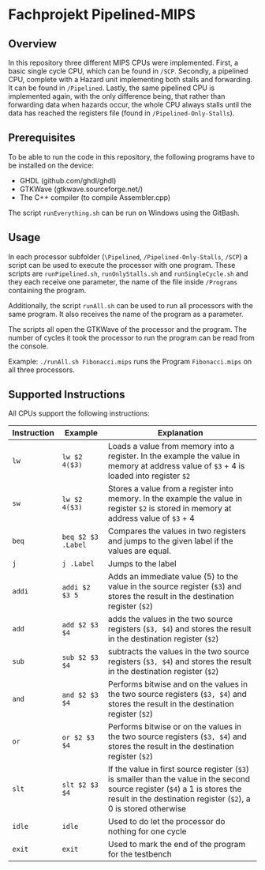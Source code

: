 # Fachprojekt Pipelined-MIPS

## Overview

In this repository three different MIPS CPUs were implemented. First, a basic single cycle CPU, which can be found in `/SCP`. Secondly, a pipelined CPU, complete with a Hazard unit implementing both stalls and forwarding. It can be found in `/Pipelined`. Lastly, the same pipelined CPU is implemented again, with the only difference being, that rather than forwarding data when hazards occur, the whole CPU always stalls until the data has reached the registers file (found in `/Pipelined-Only-Stalls`).

## Prerequisites

To be able to run the code in this repository, the following programs have to be installed on the device:

* GHDL (github.com/ghdl/ghdl)
* GTKWave (gtkwave.sourceforge.net/)
* The C++ compiler (to compile Assembler.cpp)

The script `runEverything.sh` can be run on Windows using the GitBash.

## Usage

In each processor subfolder (`\Pipelined`, `/Pipelined-Only-Stalls`, `/SCP`) a script can be used to execute the processor with one program. These scripts are `runPipelined.sh`, `runOnlyStalls.sh` and `runSingleCycle.sh` and they each receive one parameter, the name of the file inside `/Programs` containing the program.

Additionally, the script `runAll.sh` can be used to run all processors with the same program. It also receives the name of the program as a parameter.

The scripts all open the GTKWave of the processor and the program. The number of cycles it took the processor to run the program can be read from the console.

Example: `./runAll.sh Fibonacci.mips` runs the Program `Fibonacci.mips` on all three processors.

## Supported Instructions

All CPUs support the following instructions:

| Instruction | Example | Explanation |
| --- | --- | --- |
| `lw` | `lw $2 4($3)` | Loads a value from memory into a register. In the example the value in memory at address value of `$3` + 4 is loaded into register `$2` |
| `sw` | `lw $2 4($3)` | Stores a value from a register into memory. In the example the value in register `$2` is stored in memory at address value of `$3` + 4 |
| `beq` | `beq $2 $3 .Label` | Compares the values in two registers and jumps to the given label if the values are equal. |
| `j` | `j .Label` | Jumps to the label |
| `addi` | `addi $2 $3 5` | Adds an immediate value (5) to the value in the source register (`$3`) and stores the result in the destination register (`$2`) |
| `add` | `add $2 $3 $4` | adds the values in the two source registers (`$3, $4`) and stores the result in the destination register (`$2`) |
| `sub` | `sub $2 $3 $4` | subtracts the values in the two source registers (`$3, $4`) and stores the result in the destination register (`$2`) |
| `and` | `and $2 $3 $4` | Performs bitwise and on the values in the two source registers (`$3, $4`) and stores the result in the destination register (`$2`) |
| `or` | `or $2 $3 $4` | Performs bitwise or on the values in the two source registers (`$3, $4`) and stores the result in the destination register (`$2`) |
| `slt` | `slt $2 $3 $4` | If the value in first source register (`$3`) is smaller than the value in the second source register (`$4`) a 1 is stores the result in the destination register (`$2`), a 0 is stored otherwise |
| `idle` | `idle` | Used to do let the processor do nothing for one cycle |
| `exit` | `exit` | Used to mark the end of the program for the testbench |
